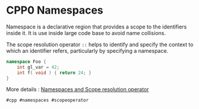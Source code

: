 # CPP0 Namespaces

Namespace is a declarative region that provides a scope to the identifiers inside it.
It is use inside large code base to avoid name collisions.

The scope resolution operator ``::`` helps to identify and specify the context to which an identifier refers, particularly by specifying a namespace.

```cpp
namespace Foo {
	int gl_var = 42;
	int	f( void ) { return 24; }
}
```
More details : [Namespaces and Scope resolution operator](https://cplusplus.com/doc/tutorial/namespaces/)

    #cpp #namespaces #scopeoperator

